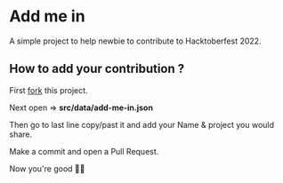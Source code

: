 # Add me in

A simple project to help newbie to contribute to Hacktoberfest 2022.

## How to add your contribution ?

First [fork](https://github.com/daoodaba975/add.me.in/fork) this project.

Next open => **src/data/add-me-in.json**

Then go to last line copy/past it and add your Name & project you would share.

Make a commit and open a Pull Request.

Now you're good 👏🏽
